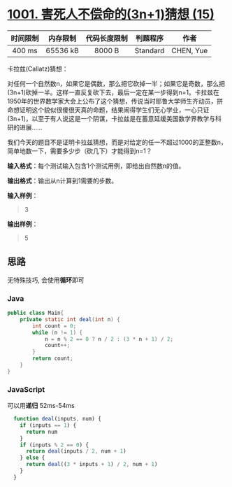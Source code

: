 # [1001. 害死人不偿命的(3n+1)猜想 (15)][title]
| 时间限制 | 内存限制 | 代码长度限制 | 判题程序 |   作者   |
|:-------:|:-------:|:----------:|:-------:|:-------:|
|  400 ms | 65536 kB|   8000 B   | Standard|CHEN, Yue|

卡拉兹(Callatz)猜想：

对任何一个自然数n，如果它是偶数，那么把它砍掉一半；如果它是奇数，那么把(3n+1)砍掉一半。这样一直反复砍下去，最后一定在某一步得到n=1。卡拉兹在1950年的世界数学家大会上公布了这个猜想，传说当时耶鲁大学师生齐动员，拼命想证明这个貌似很傻很天真的命题，结果闹得学生们无心学业，一心只证(3n+1)，以至于有人说这是一个阴谋，卡拉兹是在蓄意延缓美国数学界教学与科研的进展……

我们今天的题目不是证明卡拉兹猜想，而是对给定的任一不超过1000的正整数n，简单地数一下，需要多少步（砍几下）才能得到n=1？

**输入格式**：每个测试输入包含1个测试用例，即给出自然数n的值。

**输出格式**：输出从n计算到1需要的步数。

**输入样例**：
> 3

**输出样例**：
> 5


## 思路
无特殊技巧, 会使用**循环**即可
### Java
```java
public class Main{
    private static int deal(int n) {
        int count = 0;
        while (n != 1) {
            n = n % 2 == 0 ? n / 2 : (3 * n + 1) / 2;
            count++;
        }
        return count;
    }
}
```
### JavaScript
可以用**递归**  52ms-54ms
```JavaScript
  function deal(inputs, num) {
    if (inputs == 1) {
      return num
    }
    if (inputs % 2 == 0) {
      return deal(inputs / 2, num + 1)
    } else {
      return deal((3 * inputs + 1) / 2, num + 1)
    }
  }
```
[title]: https://www.patest.cn/contests/pat-b-practise/1001
